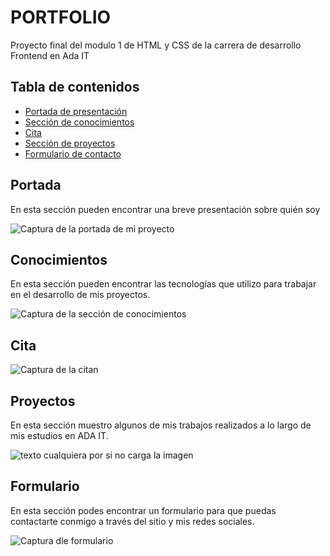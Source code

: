 # PORTFOLIO
Proyecto final del modulo 1 de HTML y CSS de la carrera de desarrollo Frontend en Ada IT

## Tabla de contenidos
- [Portada de presentación](#Portada)
- [Sección de conocimientos](#Conocimientos)
- [Cita](#Cita)
- [Sección de proyectos](#Proyectos)
- [Formulario de contacto](#Formulario)

## Portada
En esta sección pueden encontrar una breve presentación sobre quién soy

![Captura de la portada de mi proyecto](https://lh3.googleusercontent.com/XN90eV0kI7Lq3WPrOQ-6tFnhe3vsh9LtcbGTVj8H0ImO9rCuhQaPdZ3-GwLsecLWBVDawXkx__NDFQy4MaeTHyIg9h1riKVSAp-V1PAQInoq4Ye4s66X8SJ_SiBuVX6k98P18MF-bAYufs1bAi5_M11ac7HiEk1y3N50nBfpYwwntbNy5xeTZ-gYA2eZGPVtwBPIYiaFc_DZ7-MdeX8qDRtpPm0X2oLUO7X8AsjBpXQzbfAZGwHu4QUaBzgaOj3WvHTWDjsFkniAr27CI-FdQlz-X9y-Y4E26cB3UZeMGposYDePDl2_9sn7mSw9V7GC2e6NCXNyWrYnWq6f6eJcPSvcFITxMPe85HuUtLIUmyOKyM8P10B2ZXOOS8diHQhMxO8s_NhK77CCACtPlqJAq-LD99fMd720Oixz7m75rYFF8iaT4giwJls2Cch6qfeRFefq20psm_dViBxt-vaugjGiT0GXS5_oQcTMkOF2Wp9HIZ9ot5XgaxgcGiO1hbUTjCBNAfNTXK4QBcsn7ZXWzv8GpdtWKX7mRv9xly8mPAeKICwOAYr2eyZfpyb3Quny5WDfPXDTWKPlyEtNECcHGEk8Vco0ihSRt8_wFhLuCEDalGbRhKMh-QsQWRihFbU2iQ8OTBh2bAcPCqWZci_GUBh-8XTUOJRMqvyLngyBoU8sYElyfib_pGnagh1YQQPg-CQdazAt0Fc0OGf7cTDUAz-K=w1901-h855-no?authuser=0)

## Conocimientos 
En esta sección pueden encontrar las tecnologías que utilizo para trabajar en el desarrollo de mis proyectos.

![Captura de la sección de conocimientos](https://lh3.googleusercontent.com/2KffK55UUiNQrOlADiWNoIsOC5Tlrm6KuRFYfdfOXZWfmkkNDOVbehZ9D9RcS85wieY3QNyzWoMDr3VyBuOz37NOKt4ZklcqgQHARHmcVN4r-4gdNIRDpruLlJtHaBQyR9MCf6qP6ph__RiXbHTmd5wKkQn2DClEZsWk7zblV87D-n9ERMd9Btej0J-YyzaOk1wcO7PgZOFg0czdR0XgqTOdfjdJ9iJed4Vss1-hpFSrNvr3rppi0R_l10Cvuj9-Wxhjyl2G0B2GmSzKC9vHETRZ314INdpihooLQXLQ66ZO8DUQRTXe5Zotqc4ls05Cg0G5AL_T7rNBQBE9mddvbrqlkbQS3PyYLEBp8qecXDJT63ggripfwaqq3eUXkeHA8wzpNB3O7DrKQTTq6fQKOlgcqXWYlAkEXFrMQuT4ABGACkdQNdAa-O9yuIV4CQxjexYLbMG3rScm7UUlzqGpm1KA2PAkYyl1NeFws31npSfttsMSzRqMqTGNWwCTa5haq5SZf-saLBj92i0BTlJjQJl29ydI_aOERXp2gqlcyK9EKeBeojS0ahZq7S9_UKKe1o8UURCWP-uXAvnoMsVNIfKySDnUWh1uDpPwVM2GLM4e0XI8ijp8erM1lLSl7FwKlpDeQSqMyPCgeoH5bR8sy7ImBZB1UtYmUvniLK4L_nNyHmb48zPeF-EYE3_U9ZObij3pKO9rir__4C-AGi5M0fXO=w1902-h823-no?authuser=0)

## Cita

![Captura de la citan](https://lh3.googleusercontent.com/E47SqZ4G8IS74F_ACywH_eZvjbtOesAHxSDvdrO7jOsRTscmI9AlFizHx0b_ETfYH4KCmGmr4Mx3I2r2oZBS56tkKbMwHrUKfTh5Egg9awKh8qG1LGOhpVO68LpcjVvrLaRrTw1jNlCVRl25c7Di8jeg0U2KXv1EnbA-saFJGJeNEzkUaDHe2z4JlmSJidnPS_1CIFCiK3VMWoP1U0l3RyEiTKrGX9Zp9EbysWVJ5iOve_DrbF7kyRjSRGiW1nt9MOxfCfRWgKoHrW5e6t5Mu5L2kIm2hqpj9hdciesgqsnn_H6lGPNv_eAD-2tmbwXNPBFjQZnxoO4A7Uz-ccnNKjb-Ex0xdWZQwhQLMbH_LQAEjFEpaEU_3v27n8F9u4tjEd8Wt3xyz883dmW92U6w7jDHERroF_Y6pzHA4ZXvs_AfzOB7WRrA9nwdSiOvB--MhjjOQQSs4dPFVRO7NaMsjM5ceDW5HbN9e9sXrVusWuSDL7XuwVXPsYfyC4a1_hx5GouJwCt5blTv_LDQw3Q-fYK7C5Lc-Plo3ssJZ6fV4CeCywar75UNOkJ39ULL8m6lP59emswinEJRffuUnXoI3jID9a_rw2Bz0ABc1m4FqiRUALgLE6B6LKV2my8HZJYOCoN4X13OmGlWN8fxCWDZPITcMWROiBl2HpvKr3McG2RMJaaxCEa_8K0fb-DS_5YwChhyIOjuNyQsoJOqxkI26iJ0=w1902-h378-no?authuser=0)

## Proyectos
En esta sección muestro algunos de mis trabajos realizados a lo largo de mis estudios en ADA IT.

![texto cualquiera por si no carga la imagen](https://lh3.googleusercontent.com/CaYlTQdTqUKVStNXNEZzzYPcNOUmsH4JgFduamlRok8rcS5M-GU4jrWUI5b8icBxno3obgSlYLqE4n86W1c1y6HsqFsBq6aFSwvPMKA_hGq43StW99WwfSxBzcYFHK5cGt-vAHIgmn83ciz2s66JGSrrw5ltXzEPavHVfH-u4SGPSO3oHM3_a3Uezi6yc9sib3iPny8c0w5vt1FdpAIzJYziwxI8CePgRqxUWGAoewrBoiyKeNKHgz2KzVLiWmZe7VC-dPweq2xcx-1r4VPW4wzi0PIlPj0weIkzgLa4Wg6MSDipuWrmRySfvxXPd-GSLEy5OGBQ86w0JLYvJiFSvqjTDXONXFrm4_h2kmLOtgfKDp39QEW4V8Zv8fUv0sshck76JyDx62JNFlWfUGG5uIf1C-9-xXJ28WexnMmf1AnsooLkD0uTCa7sll35PDROAQbaxFBrd9-72CltKBKTOzSkKKpF6Pe7PuN0QCh352sO3tVZvoH8xM6IKh-h0dB19Aqzt1Jk614c0VzRLcGrSByShu10dclNwhPw-5JLe9sBNIDtgNe3XqZtdcqTD63ye98mrVFa1-Op-NNVwrAHYZ7g-8EjHM8JrVzlYJ6o7X66Vyzn5zlInsO2H99Ds0WandEZqe0N9Gh2vUHAv1-qMg7Wokut5SGVunl_xMrEDpGB6PV4WxG-P6lUajJpHHuXkNEmIG6NOZFD8ZtVrpbP_a9Q=w1902-h852-no?authuser=0)

## Formulario
En esta sección podes encontrar un formulario para que puedas contactarte conmigo a través del sitio y mis redes sociales. 

![Captura dle formulario](https://lh3.googleusercontent.com/tU1T5TkOg0PYQ6Nvq8Gi4D03wkIhgBIQr3ihcwGVkJYADpgpfs8-kxwzXe8LiPD_ccOkN4myLhVINx7KJ70ePA_qyOlAdT3tOHN9nKghozBDxm3XPa3EaAaWpCRejMsFEs7E9PrHodx7vKvQLOmr-mkGkktK7xdTIkYTpWoj6Ha1cLiJLSQVYZ955vYMbkbhFwkG6oiap8FOH3-oqE8qtg5jVDDFj8R6Vw06b8xG98Q2P9HSuE7XTRmLQyT5Fs-c8Lyfcfyy8r67VUgu3B3YK4MhwQh-ar6IM1rD0LcyM-ttc_C1Vik368OeJA2F0ScwGU8ETEW2-5RR8jNNeE2ev62S0xPi2DL5EzG6rkVS6xp-WUQMXI0qquqEh-8lVft-LaYhWnZgnmeeDsTXQE9CmDqwzTBOln3aQ5crfXhBYwR30maiT5_LTVOwky65lD8RjDHP5lp8BMEBMdO2MF64oI0Ge5RP1nKLXmkh3xVb3RLo6BqyjnSofDSuaWdx9fBfQ6_i-ZTVCX0hXSFCbhrttndWxvqJKuWEOHZho1XmlYzT7erZJ7yB9-c8I-Ihy0_Sm8O6saxaT3KPWtkjYSIDVAFeU_7ya73bra1aXVw0tDZ86cy8hTheoGC5ykOsPf8ukHDRMxEGLssvxCbmDtaB1F4xwFD7YYcN1D1Qe06S2frZ64gFH18bBfqqd-JgIZUSdG1HXOXgkK6QgCMrOFFAibkt=w1879-h660-no?authuser=0)
